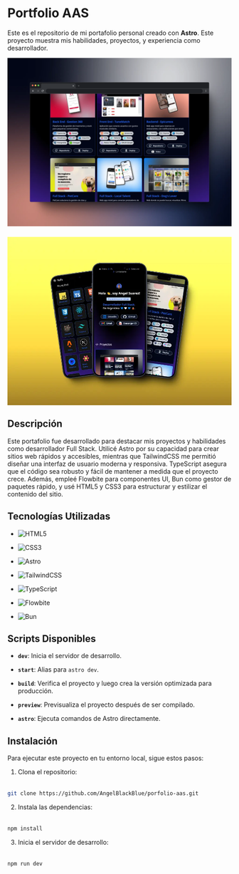 # Portfolio AAS

  

Este es el repositorio de mi portafolio personal creado con **Astro**. Este proyecto muestra mis habilidades, proyectos, y experiencia como desarrollador.

  

<div  style="display: flex; justify-content: center; gap: 24px; flex-wrap: wrap;">

<img  src="./public/images/proyects/Portafolio.webp"  alt="imagen web"  style="width: 100%; max-width: 1200px;">

<img  src="./public/images/proyects/Portafolio_01.webp"  alt="imagen responsive"  style="width: 100%; max-width: 1200px;">

</div>

  
  

## Descripción

Este portafolio fue desarrollado para destacar mis proyectos y habilidades como desarrollador Full Stack. Utilicé Astro por su capacidad para crear sitios web rápidos y accesibles, mientras que TailwindCSS me permitió diseñar una interfaz de usuario moderna y responsiva. TypeScript asegura que el código sea robusto y fácil de mantener a medida que el proyecto crece. Además, empleé Flowbite para componentes UI, Bun como gestor de paquetes rápido, y usé HTML5 y CSS3 para estructurar y estilizar el contenido del sitio.

  

## Tecnologías Utilizadas

- ![HTML5](https://img.shields.io/badge/-HTML5-E34F26?logo=html5&logoColor=white&style=for-the-badge)

- ![CSS3](https://img.shields.io/badge/-CSS3-1572B6?logo=css3&logoColor=white&style=for-the-badge)

- ![Astro](https://img.shields.io/badge/-Astro-FF5A1F?logo=astro&logoColor=white&style=for-the-badge)

- ![TailwindCSS](https://img.shields.io/badge/-TailwindCSS-06B6D4?logo=tailwindcss&logoColor=white&style=for-the-badge)

- ![TypeScript](https://img.shields.io/badge/-TypeScript-3178C6?logo=typescript&logoColor=white&style=for-the-badge)

- ![Flowbite](https://img.shields.io/badge/-Flowbite-38B2AC?logo=tailwindcss&logoColor=white&style=for-the-badge)

- ![Bun](https://img.shields.io/badge/-Bun-000000?logo=bun&logoColor=white&style=for-the-badge)

  

## Scripts Disponibles

  

-  **`dev`**: Inicia el servidor de desarrollo.

-  **`start`**: Alias para `astro dev`.

-  **`build`**: Verifica el proyecto y luego crea la versión optimizada para producción.

-  **`preview`**: Previsualiza el proyecto después de ser compilado.

-  **`astro`**: Ejecuta comandos de Astro directamente.

  

## Instalación

  

Para ejecutar este proyecto en tu entorno local, sigue estos pasos:

  

1. Clona el repositorio:

```bash

git clone https://github.com/AngelBlackBlue/porfolio-aas.git

```
2. Instala las dependencias:
```bash

npm install

```
3. Inicia el servidor de desarrollo:
```bash

npm run dev

```







